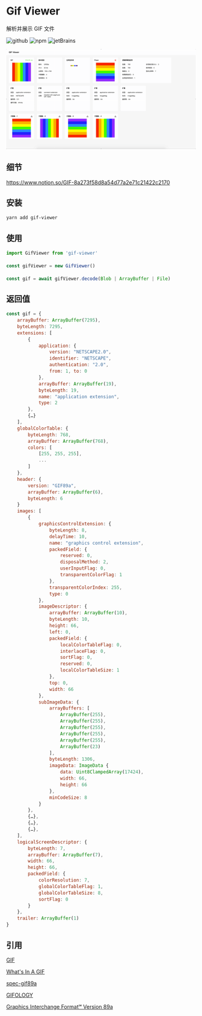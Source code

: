 # Gif Viewer
解析并展示 GIF 文件

![github][github] ![npm][npm] ![jetBrains][jetBrains]

![preview](./docs/preview.gif)

[github]:https://img.shields.io/github/license/WX-DongXing/vue-animation-timeline?style=flat&logo=github
[npm]:https://img.shields.io/npm/v/gif-viewer?style=flat&logo=npm
[jetBrains]:https://img.shields.io/badge/thanks-JetBrains-%23000?style=flat&logo=jetBrains

## 细节
https://www.notion.so/GIF-8a273f58d8a54d77a2e71c21422c2170

## 安装
```bash
yarn add gif-viewer
```

## 使用
```javascript
import GifViewer from 'gif-viewer'

const gifViewer = new GifViewer()

const gif = await gifViewer.decode(Blob | ArrayBuffer | File)
```

## 返回值
```javascript
const gif = {
    arrayBuffer: ArrayBuffer(7295),
    byteLength: 7295,
    extensions: [
        {
            application: {
                version: "NETSCAPE2.0",
                identifier: "NETSCAPE",
                authentication: "2.0",
                from: 1, to: 0
            },
            arrayBuffer: ArrayBuffer(19),
            byteLength: 19,
            name: "application extension",
            type: 2
        },
        {…}
    ],
    globalColorTable: {
        byteLength: 768,
        arrayBuffer: ArrayBuffer(768),
        colors: [
            [255, 255, 255],
            ...
        ]
    },
    header: {
        version: "GIF89a",
        arrayBuffer: ArrayBuffer(6),
        byteLength: 6
    }
    images: [
        {
            graphicsControlExtension: {
                byteLength: 8,
                delayTime: 10,
                name: "graphics control extension",
                packedField: {
                    reserved: 0,
                    disposalMethod: 2,
                    userInputFlag: 0,
                    transparentColorFlag: 1
                },
                transparentColorIndex: 255,
                type: 0
            },
            imageDescriptor: {
                arrayBuffer: ArrayBuffer(10),
                byteLength: 10,
                height: 66,
                left: 0,
                packedField: {
                    localColorTableFlag: 0,
                    interlaceFlag: 0,
                    sortFlag: 0,
                    reserved: 0,
                    localColorTableSize: 1
                },
                top: 0,
                width: 66
            },
            subImageData: {
                arrayBuffers: [
                    ArrayBuffer(255),
                    ArrayBuffer(255),
                    ArrayBuffer(255),
                    ArrayBuffer(255),
                    ArrayBuffer(255),
                    ArrayBuffer(23)
                ],
                byteLength: 1306,
                imageData: ImageData {
                    data: Uint8ClampedArray(17424),
                    width: 66,
                    height: 66
                },
                minCodeSize: 8
            }
        },
        {…},
        {…},
        {…},
    ],
    logicalScreenDescriptor: {
        byteLength: 7,
        arrayBuffer: ArrayBuffer(7),
        width: 66,
        height: 66,
        packedField: {
            colorResolution: 7,
            globalColorTableFlag: 1,
            globalColorTableSize: 8,
            sortFlag: 0
        }
    },
    trailer: ArrayBuffer(1)
}
```

## 引用
[GIF](https://zh.wikipedia.org/wiki/GIF)

[What's In A GIF](http://giflib.sourceforge.net/whatsinagif/index.html)

[spec-gif89a](https://www.w3.org/Graphics/GIF/spec-gif89a.txt)

[GIFOLOGY](http://www.theimage.com/animation/toc/toc.html)

[Graphics Interchange Format℠ Version 89a](https://web.archive.org/web/20160426201122/http://qalle.net/gif89a.php)
